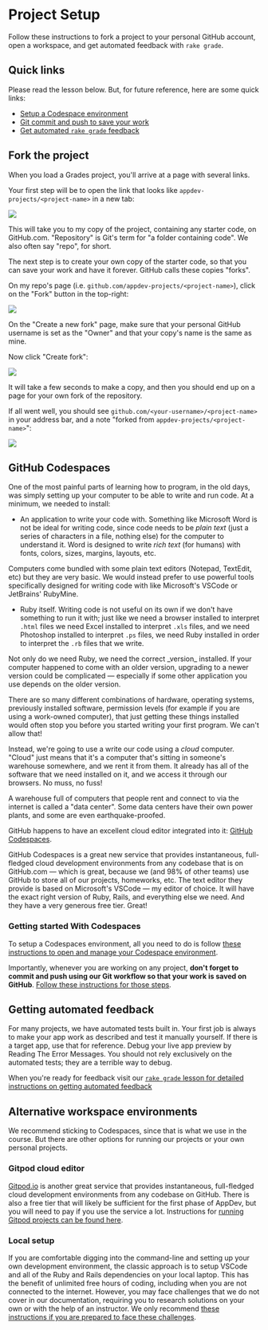 # Project Setup

Follow these instructions to fork a project to your personal GitHub account, open a workspace, and get automated feedback with `rake grade`.

## Quick links

Please read the lesson below. But, for future reference, here are some quick links:

* [Setup a Codespace environment](https://learn.firstdraft.com/lessons/47)
* [Git commit and push to save your work](https://learn.firstdraft.com/lessons/50)
* [Get automated `rake grade` feedback](https://learn.firstdraft.com/lessons/125)

## Fork the project

When you load a Grades project, you'll arrive at a page with several links.

Your first step will be to open the link that looks like `appdev-projects/<project-name>` in a new tab:

<!-- ![](/assets/launch-hello-world-fork.png) -->
![](https://res.cloudinary.com/dmxgp9oq2/image/upload/v1689100920/launch-hello-world-fork_c8kapv.png)

This will take you to my copy of the project, containing any starter code, on GitHub.com. "Repository" is Git's term for "a folder containing code". We also often say "repo", for short.

The next step is to create your own copy of the starter code, so that you can save your work and have it forever. GitHub calls these copies "forks".

On my repo's page (i.e. `github.com/appdev-projects/<project-name>`), click on the "Fork" button in the top-right:

<!-- ![](/assets/launch-grades-project-2.png) -->
![](https://res.cloudinary.com/dmxgp9oq2/image/upload/v1686701065/launch-grades-project-2_hduxmk.png)

On the "Create a new fork" page, make sure that your personal GitHub username is set as the "Owner" and that your copy's name is the same as mine. 

Now click "Create fork":

<!-- ![](/assets/launch-grades-project-3.png) -->
![](https://res.cloudinary.com/dmxgp9oq2/image/upload/v1686701280/launch-grades-project-3_tnau3z.png)

It will take a few seconds to make a copy, and then you should end up on a page for your own fork of the repository.

If all went well, you should see `github.com/<your-username>/<project-name>` in your address bar, and a note "forked from `appdev-projects/<project-name>`":

<!-- ![](/assets/launch-grades-project-4.png) -->
![](https://res.cloudinary.com/dmxgp9oq2/image/upload/v1686701561/launch-grades-project-4_zpnslw.png)

## GitHub Codespaces

One of the most painful parts of learning how to program, in the old days, was simply setting up your computer to be able to write and run code. At a minimum, we needed to install:

  - An application to write your code with. Something like Microsoft Word is not be ideal for writing code, since code needs to be _plain text_ (just a series of characters in a file, nothing else) for the computer to understand it. Word is designed to write _rich text_ (for humans) with fonts, colors, sizes, margins, layouts, etc.

<aside markdown="1">
Computers come bundled with some plain text editors (Notepad, TextEdit, etc) but they are very basic. We would instead prefer to use powerful tools specifically designed for writing code with like Microsoft's VSCode or JetBrains' RubyMine.
</aside>

  - Ruby itself. Writing code is not useful on its own if we don't have something to run it with; just like we need a browser installed to interpret `.html` files we need Excel installed to interpret `.xls` files, and we need Photoshop installed to interpret `.ps` files, we need Ruby installed in order to interpret the `.rb` files that we write.

<aside markdown="1">
Not only do we need Ruby, we need the correct _version_ installed. If your computer happened to come with an older version, upgrading to a newer version could be complicated — especially if some other application you use depends on the older version.
</aside>

There are so many different combinations of hardware, operating systems, previously installed software, permission levels (for example if you are using a work-owned computer), that just getting these things installed would often stop you before you started writing your first program. We can't allow that!

Instead, we're going to use a write our code using a _cloud_ computer. "Cloud" just means that it's a computer that's sitting in someone's warehouse somewhere, and we rent it from them. It already has all of the software that we need installed on it, and we access it through our browsers. No muss, no fuss!

<aside markdown="1">
A warehouse full of computers that people rent and connect to via the internet is called a "data center". Some data centers have their own power plants, and some are even earthquake-proofed.
</aside>

GitHub happens to have an excellent cloud editor integrated into it: [GitHub Codespaces](https://github.com/codespaces).

GitHub Codespaces is a great new service that provides instantaneous, full-fledged cloud development environments from any codebase that is on GitHub.com — which is great, because we (and 98% of other teams) use GitHub to store all of our projects, homeworks, etc. The text editor they provide is based on Microsoft's VSCode — my editor of choice. It will have the exact right version of Ruby, Rails, and everything else we need. And they have a very generous free tier. Great!

### Getting started With Codespaces

To setup a Codespaces environment, all you need to do is follow [these instructions to open and manage your Codespace environment](https://learn.firstdraft.com/lessons/47).

Importantly, whenever you are working on any project, **don't forget to commit and push using our Git workflow so that your work is saved on GitHub**. [Follow these instructions for those steps](https://learn.firstdraft.com/lessons/50).

## Getting automated feedback

For many projects, we have automated tests built in. Your first job is always to make your app work as described and test it manually yourself. If there is a target app, use that for reference. Debug your live app preview by Reading The Error Messages. You should not rely exclusively on the automated tests; they are a terrible way to debug.

When you're ready for feedback visit our [`rake grade` lesson for detailed instructions on getting automated feedback](https://learn.firstdraft.com/lessons/125)

## Alternative workspace environments

We recommend sticking to Codespaces, since that is what we use in the course. But there are other options for running our projects or your own personal projects.

### Gitpod cloud editor

[Gitpod.io](https://www.gitpod.io) is another great service that provides instantaneous, full-fledged cloud development environments from any codebase on GitHub. There is also a free tier that will likely be sufficient for the first phase of AppDev, but you will need to pay if you use the service a lot. Instructions for [running Gitpod projects can be found here](https://learn.firstdraft.com/lessons/48).

### Local setup

If you are comfortable digging into the command-line and setting up your own development environment, the classic approach is to setup VSCode and all of the Ruby and Rails dependencies on your local laptop. This has the benefit of unlimited free hours of coding, including when you are not connected to the internet. However, you may face challenges that we do not cover in our documentation, requiring you to research solutions on your own or with the help of an instructor. We only recommend [these instructions if you are prepared to face these challenges](https://learn.firstdraft.com/lessons/49).
